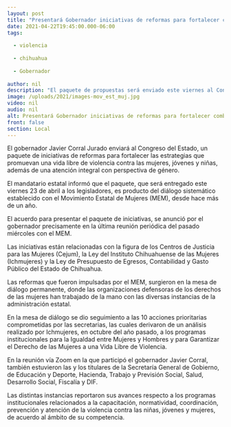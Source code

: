 ```yaml
---
layout: post
title: "Presentará Gobernador iniciativas de reformas para fortalecer combate a violencia contra las mujeres"
date: 2021-04-22T19:45:00.000-06:00
tags:
  
  - violencia
  
  - chihuahua
  
  - Gobernador
  
author: nil
description: "El paquete de propuestas será enviado este viernes al Congreso del Estado, en torno a la figura de los Cejum, Ichmujeres y la Ley de Presupuesto de Egresos, Contabilidad y Gasto Público del Estado"
image: /uploads/2021/images-mov_est_muj.jpg
video: nil
audio: nil
alt: Presentará Gobernador iniciativas de reformas para fortalecer combate a violencia contra las mujeres
front: false
section: Local
---
```


El gobernador Javier Corral Jurado enviará al Congreso del Estado, un paquete de iniciativas de reformas para fortalecer las estrategias que promuevan una vida libre de violencia contra las mujeres, jóvenes y niñas, además de una atención integral con perspectiva de género.

El mandatario estatal informó que el paquete, que será entregado este viernes 23 de abril a los legisladores, es producto del diálogo sistemático establecido con el Movimiento Estatal de Mujeres (MEM), desde hace más de un año.

El acuerdo para presentar el paquete de iniciativas, se anunció por el gobernador precisamente en la última reunión periódica del pasado miércoles con el MEM.

Las iniciativas están relacionadas con la figura de los Centros de Justicia para las Mujeres (Cejum), la Ley del Instituto Chihuahuense de las Mujeres (Ichmujeres) y la Ley de Presupuesto de Egresos, Contabilidad y Gasto Público del Estado de Chihuahua.

Las reformas que fueron impulsadas por el MEM, surgieron en la mesa de diálogo permanente, donde las organizaciones defensoras de los derechos de las mujeres han trabajado de la mano con las diversas instancias de la administración estatal.

En la mesa de diálogo se dio seguimiento a las 10 acciones prioritarias comprometidas por las secretarias, las cuales derivaron de un análisis realizado por Ichmujeres, en octubre del año pasado, a los programas institucionales para la Igualdad entre Mujeres y Hombres y para Garantizar el Derecho de las Mujeres a una Vida Libre de Violencia.

En la reunión vía Zoom en la que participó el gobernador Javier Corral, también estuvieron las y los titulares de la Secretaría General de Gobierno, de Educación y Deporte, Hacienda, Trabajo y Previsión Social, Salud, Desarrollo Social, Fiscalía y DIF.

Las distintas instancias reportaron sus avances respecto a los programas institucionales relacionados a la capacitación, normatividad, coordinación, prevención y atención de la violencia contra las niñas, jóvenes y mujeres, de acuerdo al ámbito de su competencia.